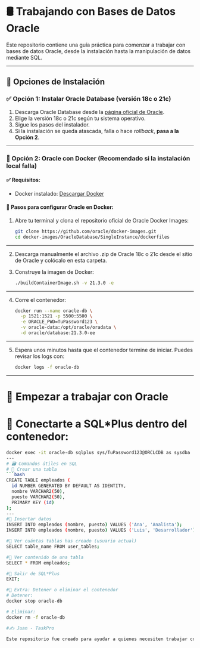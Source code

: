 # 🛢️ Trabajando con Bases de Datos Oracle

Este repositorio contiene una guía práctica para comenzar a trabajar con bases de datos Oracle, desde la instalación hasta la manipulación de datos mediante SQL.

---

## 🧩 Opciones de Instalación

### ✅ Opción 1: Instalar Oracle Database (versión 18c o 21c)

1. Descarga Oracle Database desde la [página oficial de Oracle](https://www.oracle.com/database/technologies/).
2. Elige la versión 18c o 21c según tu sistema operativo.
3. Sigue los pasos del instalador.
4. Si la instalación se queda atascada, falla o hace *rollback*, **pasa a la Opción 2**.

---

### 🐳 Opción 2: Oracle con Docker (Recomendado si la instalación local falla)

#### ✅ Requisitos:
- Docker instalado: [Descargar Docker](https://www.docker.com/products/docker-desktop/)

#### 🧱 Pasos para configurar Oracle en Docker:

1. Abre tu terminal y clona el repositorio oficial de Oracle Docker Images:

   ```bash
   git clone https://github.com/oracle/docker-images.git
   cd docker-images/OracleDatabase/SingleInstance/dockerfiles
---

2. Descarga manualmente el archivo .zip de Oracle 18c o 21c desde el sitio de Oracle y colócalo en esta carpeta.

3. Construye la imagen de Docker:

   ```bash
   ./buildContainerImage.sh -v 21.3.0 -e
---

4. Corre el contenedor:

   ```bash
   docker run --name oracle-db \
     -p 1521:1521 -p 5500:5500 \
     -e ORACLE_PWD=TuPassword123 \
     -v oracle-data:/opt/oracle/oradata \
     -d oracle/database:21.3.0-ee
---

5. Espera unos minutos hasta que el contenedor termine de iniciar. Puedes revisar los logs con:

   ```bash
   docker logs -f oracle-db
---

# 🧪 Empezar a trabajar con Oracle
# 🔗 Conectarte a SQL*Plus dentro del contenedor:
   ```bash
   docker exec -it oracle-db sqlplus sys/TuPassword123@ORCLCDB as sysdba
---
# 🗃️ Comandos útiles en SQL
# 📌 Crear una tabla
   ```bash
   CREATE TABLE empleados (
     id NUMBER GENERATED BY DEFAULT AS IDENTITY,
     nombre VARCHAR2(50),
     puesto VARCHAR2(50),
     PRIMARY KEY (id)
   );
---
#📌 Insertar datos
INSERT INTO empleados (nombre, puesto) VALUES ('Ana', 'Analista');
INSERT INTO empleados (nombre, puesto) VALUES ('Luis', 'Desarrollador');

#📌 Ver cuántas tablas has creado (usuario actual)
SELECT table_name FROM user_tables;

#📌 Ver contenido de una tabla
SELECT * FROM empleados;

#🚪 Salir de SQL*Plus
EXIT;

#🧼 Extra: Detener o eliminar el contenedor
# Detener:
docker stop oracle-db

# Eliminar:
docker rm -f oracle-db

#✍️ Juan - TaskPro

Este repositorio fue creado para ayudar a quienes necesiten trabajar con bases de datos Oracle de forma local o mediante contenedores.
